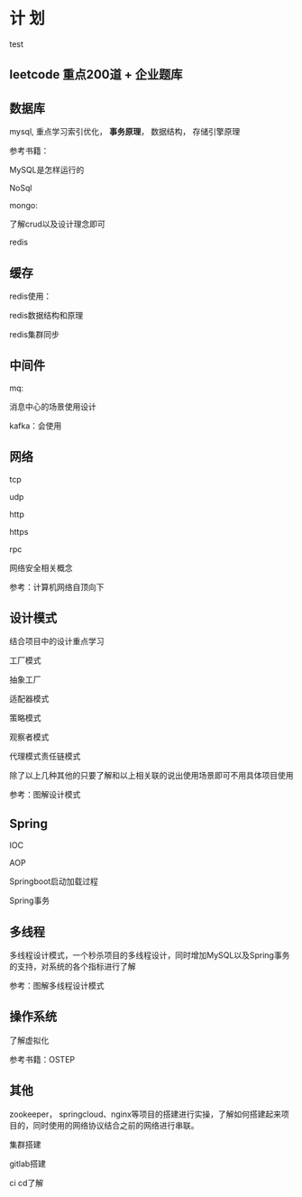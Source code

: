 # 计 划


test
## leetcode 重点200道 + 企业题库

## 数据库

mysql, 重点学习索引优化， **事务原理**， 数据结构， 存储引擎原理

参考书籍：

MySQL是怎样运行的

NoSql

mongo:

了解crud以及设计理念即可

redis

## 缓存

redis使用：

redis数据结构和原理

redis集群同步

## 中间件

mq:

消息中心的场景使用设计

kafka：会使用

## 网络

tcp

udp

http

https

rpc

网络安全相关概念

参考：计算机网络自顶向下

## 设计模式

结合项目中的设计重点学习

工厂模式

抽象工厂

适配器模式

策略模式

观察者模式

代理模式责任链模式

除了以上几种其他的只要了解和以上相关联的说出使用场景即可不用具体项目使用

参考：图解设计模式

## Spring

IOC

AOP

Springboot启动加载过程

Spring事务

## 多线程

多线程设计模式，一个秒杀项目的多线程设计，同时增加MySQL以及Spring事务的支持，对系统的各个指标进行了解

参考：图解多线程设计模式

## 操作系统

了解虚拟化

参考书籍：OSTEP

## 其他

zookeeper， springcloud、nginx等项目的搭建进行实操，了解如何搭建起来项目的，同时使用的网络协议结合之前的网络进行串联。

集群搭建

gitlab搭建

ci cd了解
